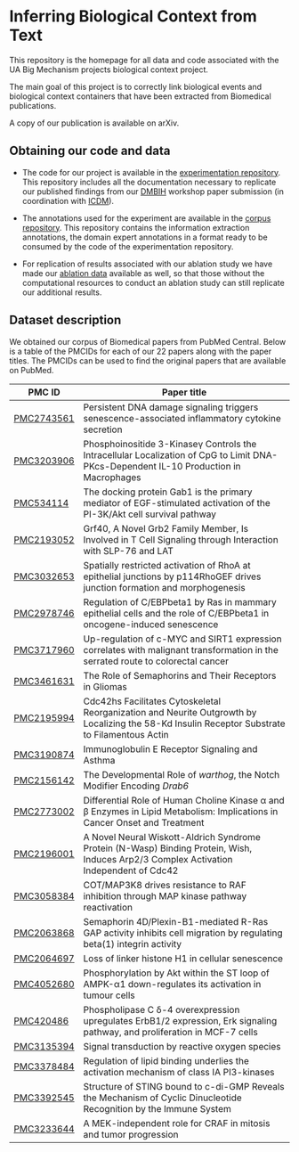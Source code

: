 # Inferring Biological Context from Text
This repository is the homepage for all data and code associated with the UA Big Mechanism projects biological context project. 

The main goal of this project is to correctly link biological events and biological context containers that have been extracted from Biomedical publications.

A copy of our publication is available on arXiv.


## Obtaining our code and data
- The code for our project is available in the [experimentation repository](https://github.com/ml4ai/BioContext_experiment). This repository includes all the documentation necessary to replicate our published findings from our [DMBIH](http://facweb.cs.depaul.edu/research/vc/ICDM18/index.html) workshop paper submission (in coordination with [ICDM](http://icdm2018.org/workshop/)).

- The annotations used for the experiment are available in the [corpus repository](https://github.com/ml4ai/BioContext_corpus). This repository contains the information extraction annotations, the domain expert annotations in a format ready to be consumed by the code of the experimentation repository.

- For replication of results associated with our ablation study we have made our [ablation data](https://github.com/ml4ai/BioContext_results) available as well, so that those without the computational resources to conduct an ablation study can still replicate our additional results.

## Dataset description
We obtained our corpus of Biomedical papers from PubMed Central. Below is a table of the PMCIDs for each of our 22 papers along with the paper titles. The PMCIDs can be used to find the original papers that are available on PubMed.

| PMC ID | Paper title |
| ------------- | ------------- |
| [PMC2743561](https://www.ncbi.nlm.nih.gov/pmc/articles/PMC2743561/) | Persistent DNA damage signaling triggers senescence-associated inflammatory cytokine secretion |
| [PMC3203906](https://www.ncbi.nlm.nih.gov/pmc/articles/PMC3203906/) | Phosphoinositide 3-Kinaseγ Controls the Intracellular Localization of CpG to Limit DNA-PKcs-Dependent IL-10 Production in Macrophages  |
| [PMC534114](https://www.ncbi.nlm.nih.gov/pmc/articles/PMC534114/)  | The docking protein Gab1 is the primary mediator of EGF-stimulated activation of the PI-3K/Akt cell survival pathway |
| [PMC2193052](https://www.ncbi.nlm.nih.gov/pmc/articles/PMC2193052/) | Grf40, A Novel Grb2 Family Member, Is Involved in T Cell Signaling through Interaction with SLP-76 and LAT |
| [PMC3032653](https://www.ncbi.nlm.nih.gov/pmc/articles/PMC3032653/) | Spatially restricted activation of RhoA at epithelial junctions by p114RhoGEF drives junction formation and morphogenesis |
| [PMC2978746](https://www.ncbi.nlm.nih.gov/pmc/articles/PMC2978746/) | Regulation of C/EBPbeta1 by Ras in mammary epithelial cells and the role of C/EBPbeta1 in oncogene-induced senescence |
| [PMC3717960](https://www.ncbi.nlm.nih.gov/pmc/articles/PMC3717960/) | Up-regulation of c-MYC and SIRT1 expression correlates with malignant transformation in the serrated route to colorectal cancer |
| [PMC3461631](https://www.ncbi.nlm.nih.gov/pmc/articles/PMC3461631/) | The Role of Semaphorins and Their Receptors in Gliomas |
| [PMC2195994](https://www.ncbi.nlm.nih.gov/pmc/articles/PMC2195994/) | Cdc42hs Facilitates Cytoskeletal Reorganization and Neurite Outgrowth by Localizing the 58-Kd Insulin Receptor Substrate to Filamentous Actin |
| [PMC3190874](https://www.ncbi.nlm.nih.gov/pmc/articles/PMC3190874/) | Immunoglobulin E Receptor Signaling and Asthma |
| [PMC2156142](https://www.ncbi.nlm.nih.gov/pmc/articles/PMC2156142/) | The Developmental Role of _warthog_, the Notch Modifier Encoding _Drab6_ |
| [PMC2773002](https://www.ncbi.nlm.nih.gov/pmc/articles/PMC2773002/) | Differential Role of Human Choline Kinase α and β Enzymes in Lipid Metabolism: Implications in Cancer Onset and Treatment |
| [PMC2196001](https://www.ncbi.nlm.nih.gov/pmc/articles/PMC2196001/) | A Novel Neural Wiskott-Aldrich Syndrome Protein (N-Wasp) Binding Protein, Wish, Induces Arp2/3 Complex Activation Independent of Cdc42 |
| [PMC3058384](https://www.ncbi.nlm.nih.gov/pmc/articles/PMC3058384/) | COT/MAP3K8 drives resistance to RAF inhibition through MAP kinase pathway reactivation |
| [PMC2063868](https://www.ncbi.nlm.nih.gov/pubmed/16702230) | Semaphorin 4D/Plexin-B1-mediated R-Ras GAP activity inhibits cell migration by regulating beta(1) integrin activity |
| [PMC2064697](https://www.ncbi.nlm.nih.gov/pubmed/17158953) | Loss of linker histone H1 in cellular senescence |
| [PMC4052680](https://www.ncbi.nlm.nih.gov/pmc/articles/PMC4052680/) | Phosphorylation by Akt within the ST loop of AMPK-α1 down-regulates its activation in tumour cells |
| [PMC420486](https://www.ncbi.nlm.nih.gov/pmc/articles/PMC420486/)  | Phospholipase C δ-4 overexpression upregulates ErbB1/2 expression, Erk signaling pathway, and proliferation in MCF-7 cells |
| [PMC3135394](https://www.ncbi.nlm.nih.gov/pmc/articles/PMC3135394/) | Signal transduction by reactive oxygen species |
| [PMC3378484](https://www.ncbi.nlm.nih.gov/pmc/articles/PMC3378484/) | Regulation of lipid binding underlies the activation mechanism of class IA PI3-kinases |
| [PMC3392545](https://www.ncbi.nlm.nih.gov/pmc/articles/PMC3392545/) | Structure of STING bound to c-di-GMP Reveals the Mechanism of Cyclic Dinucleotide Recognition by the Immune System |
| [PMC3233644](https://www.ncbi.nlm.nih.gov/pmc/articles/PMC3233644/) | A MEK-independent role for CRAF in mitosis and tumor progression |
